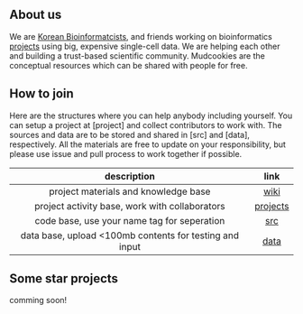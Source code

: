 ## About us  
We are [Korean Bioinformatcists](https://www.facebook.com/groups/koreanbioinformatics), and friends working on bioinformatics [projects](https://github.com/hmgene/mudcookies/projects) using big, expensive single-cell data.
We are helping each other and building a trust-based scientific community.
Mudcookies are the conceptual resources which can be shared with people for free.

## How to join 
Here are the structures where you can help anybody including yourself.
You can setup a project at [project] and collect contributors to work with.
The sources and data are to be stored and shared in [src] and [data], respectively.
All the materials are free to update on your responsibility,
but please use issue and pull process to work together if possible.

| description | link |
| :-:  | :-: |
| project materials and knowledge base | [wiki](https://github.com/hmgene/mudcookies/wiki) |
| project activity base, work with collaborators | [projects](https://github.com/hmgene/mudcookies/projects) |
| code base, use your name tag for seperation | [src](src) |
| data base, upload <100mb contents for testing and input  | [data](data) |

## Some star projects
comming soon!
